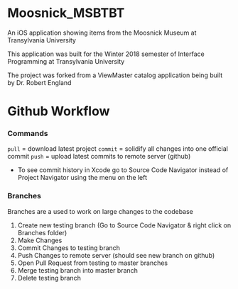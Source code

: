 # Moosnick_MSBTBT

An iOS application showing items from the Moosnick Museum at Transylvania University

This application was built for the Winter 2018 semester of Interface Programming at Transylvania University

The project was forked from a ViewMaster catalog application being built by Dr. Robert England

# Github Workflow

### Commands

`pull` = download latest project
`commit` = solidify all changes into one official commit
`push` = upload latest commits to remote server (github)

- To see commit history in Xcode go to Source Code Navigator instead of Project Navigator using the menu on the left

### Branches

Branches are a used to work on large changes to the codebase

1) Create new testing branch (Go to Source Code Navigator & right click on Branches folder)
2) Make Changes
3) Commit Changes to testing branch
4) Push Changes to remote server (should see new branch on github)
5) Open Pull Request from testing to master branches
6) Merge testing branch into master branch
7) Delete testing branch

